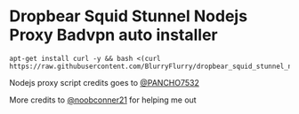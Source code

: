 # Dropbear Squid Stunnel Nodejs Proxy Badvpn auto installer

```
apt-get install curl -y && bash <(curl https://raw.githubusercontent.com/BlurryFlurry/dropbear_squid_stunnel_nodejs_proxy_badvpn_install/master/install.sh)
````


Nodejs proxy script credits goes to [@PANCHO7532](https://gitlab.com/PANCHO7532)

More credits to [@noobconner21](https://gitlab.com/noobconner21) for helping me out
